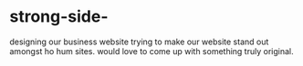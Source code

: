 # strong-side-
designing our business website 
trying to make our website stand out amongst ho hum sites. would love to come up with something truly original.
